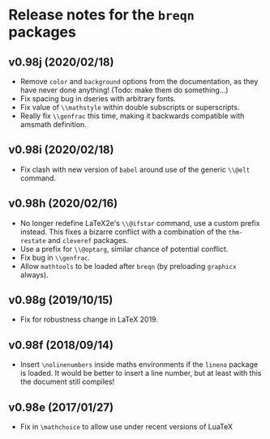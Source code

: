 # Release notes for the `breqn` packages


## v0.98j (2020/02/18)

  * Remove `color` and `background` options from the documentation, as they have never done anything!
    (Todo: make them do something...)
  * Fix spacing bug in dseries with arbitrary fonts.
  * Fix value of `\\mathstyle` within double subscripts or superscripts.
  * Really fix `\\genfrac` this time, making it backwards compatible with amsmath definition.

## v0.98i (2020/02/18)

  * Fix clash with new version of `babel` around use of the generic `\\@elt` command.


## v0.98h (2020/02/16)

  * No longer redefine LaTeX2e's `\\@ifstar` command, use a custom prefix instead.
    This fixes a bizarre conflict with a combination of the `thm-restate` and `cleveref` packages.
  * Use a prefix for `\\@optarg`, similar chance of potential conflict.
  * Fix bug in `\\genfrac`.
  * Allow `mathtools` to be loaded after `breqn` (by preloading `graphicx` always).


## v0.98g (2019/10/15)

  * Fix for robustness change in LaTeX 2019.


## v0.98f (2018/09/14)

  * Insert `\nolinenumbers` inside maths environments if the `lineno` package is loaded.
    It would be better to insert a line number, but at least with this the document still compiles!


## v0.98e (2017/01/27)

  * Fix in `\mathchoice` to allow use under recent versions of LuaTeX
